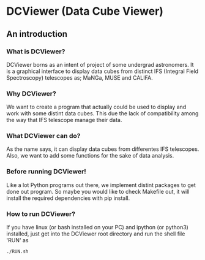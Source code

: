 # DCViewer (Data Cube Viewer)

## An introduction

### What is DCViewer?
DCViewer borns as an intent of project of some undergrad astronomers. It is a graphical interface to display data cubes from distinct IFS (Integral Field Spectroscopy) telescopes as; MaNGa, MUSE and CALIFA.

### Why DCViewer?
We want to create a program that actually could be used to display and work with some distint data cubes. This due the lack of compatibility among the way that IFS telescope manage their data.

### What DCViewer can do?
As the name says, it can display data cubes from differentes IFS telescopes. Also, we want to add some functions for the sake of data analysis.

### Before running DCViewer!
Like a lot Python programs out there, we implement distint packages to get done out program. So maybe you would like to check Makefile out, it will install the required dependencies with pip install.

### How to run DCViewer?
If you have linux (or bash installed on your PC) and ipython (or python3) installed, just get into the DCViewer root directory and run the shell file 'RUN' as

```
./RUN.sh
```



